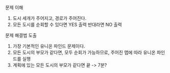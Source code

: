 문제 이해
1. 도시 세개가 주어지고, 경로가 주어진다.
2. 모든 도시를 순회할 수 있다면 YES 출력 반대라면 NO 출력

문제 해결법 도출
1. 가장 기본적인 유니온 파인드 문제이다.
2. 모든 도시의 부모가 같다면, 모두 순회가 가능하므로, 주어진 맵에 따라 유니온 파인드를 실행
3. 계획에 있는 모든 도시의 부모가 같다면 끝 -> 7분?
